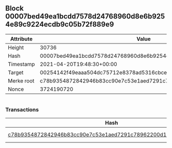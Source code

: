 ## Block 00007bed49ea1bcdd7578d24768960d8e6b9254e89c9224ecdb9c05b72f889e9

Attribute | Value
--- | ---
Height | 30736
Hash | 00007bed49ea1bcdd7578d24768960d8e6b9254e89c9224ecdb9c05b72f889e9
Timestamp | 2021-04-20T19:48:30+00:00
Target | 00254142f49eaaa504dc75712e8378ad5316cbcead634704b3734b6271167cc4
Merke root | c78b9354872842946b83cc90e7c53e1aed7291c78962200d13572586850dac97
Nonce | 3724190720

```

```

### Transactions

Hash | Amount
--- | ---
[c78b9354872842946b83cc90e7c53e1aed7291c78962200d13572586850dac97](c78b9354872842946b83cc90e7c53e1aed7291c78962200d13572586850dac97.md) | 10.00000000 SKEPTI 
